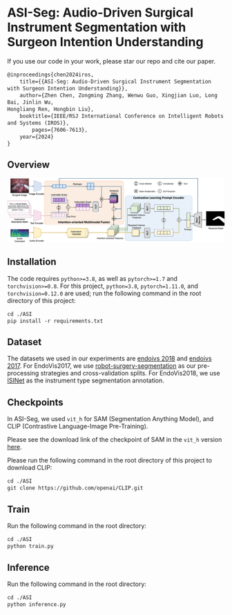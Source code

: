 # ASI-Seg: Audio-Driven Surgical Instrument Segmentation with Surgeon Intention Understanding

If you use our code in your work, please star our repo and cite our paper.

```
@inproceedings{chen2024iros,
	title={{ASI-Seg: Audio-Driven Surgical Instrument Segmentation with Surgeon Intention Understanding}},
	author={Zhen Chen, Zongming Zhang, Wenwu Guo, Xingjian Luo, Long Bai, Jinlin Wu,
Hongliang Ren, Hongbin Liu},
	booktitle={IEEE/RSJ International Conference on Intelligent Robots and Systems (IROS)},
        pages={7606-7613},
	year={2024}
}
```

## Overview

<div align=center>
<img src="./docs/framework.png"> 
</div>


## Installation
The code requires `python>=3.8`, as well as `pytorch>=1.7` and `torchvision>=0.8`. For this project, `python=3.8`, `pytorch=1.11.0`, and `torchvision=0.12.0` are used; run the following command in the root directory of this project:
```
cd ./ASI
pip install -r requirements.txt
```

## Dataset

The datasets we used in our experiments are [endoivs 2018](https://cataracts2018.grand-challenge.org/data/) and [endoivs 2017](https://endovissub2017-kidneyboundarydetection.grand-challenge.org/Data/). For EndoVis2017, we use [robot-surgery-segmentation](https://github.com/ternaus/robot-surgery-segmentation) as our pre-processing strategies and cross-validation splits. For EndoVis2018, we use [ISINet](https://github.com/BCV-Uniandes/ISINet) as the instrument type segmentation annotation.

## Checkpoints

In ASI-Seg, we used `vit_h` for SAM (Segmentation Anything Model), and CLIP (Contrastive Language-Image Pre-Training).

Please see the download link of the checkpoint of SAM in the `vit_h` version [here](https://dl.fbaipublicfiles.com/segment_anything/sam_vit_h_4b8939.pth).

Please run the following command in the root directory of this project to download CLIP:

```
cd ./ASI
git clone https://github.com/openai/CLIP.git
```



## Train

Run the following command in the root directory:
```
cd ./ASI
python train.py
```
## Inference

Run the following command in the root directory:

```
cd ./ASI
python inference.py
```

